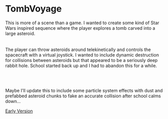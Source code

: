# TombVoyage

This is more of a scene than a game.  I wanted to create some kind of Star Wars inspired sequence where the player explores a tomb carved into a large asteroid.  
<br><br>
The player can throw asteroids around telekinetically and controls the spacecraft with a virtual joystick.  I wanted to include dynamic destruction for collisions between asteroids but that appeared to be a seriously deep rabbit hole.  School started back up and I had to abandon this for a while. 

<br><br>

Maybe I'll update this to include some particle system effects with dust and prefabbed asteroid chunks to fake an accurate collision after school calms down... 

<a href="https://www.youtube.com/watch?v=_yMe1_JKNWU&t=106s"> Early Version </a>



